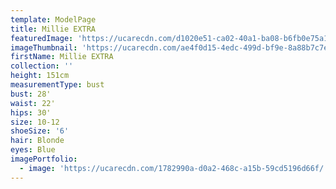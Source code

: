 ```yaml
---
template: ModelPage
title: Millie EXTRA
featuredImage: 'https://ucarecdn.com/d1020e51-ca02-40a1-ba08-b6fb0e75a1a1/'
imageThumbnail: 'https://ucarecdn.com/ae4f0d15-4edc-499d-bf9e-8a88b7c7ec46/'
firstName: Millie EXTRA
collection: ''
height: 151cm
measurementType: bust
bust: 28'
waist: 22'
hips: 30'
size: 10-12
shoeSize: '6'
hair: Blonde
eyes: Blue
imagePortfolio:
  - image: 'https://ucarecdn.com/1782990a-d0a2-468c-a15b-59cd5196d66f/'
---
```


